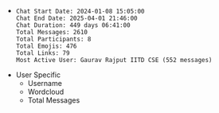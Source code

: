 - ```
  Chat Start Date: 2024-01-08 15:05:00
  Chat End Date: 2025-04-01 21:46:00
  Chat Duration: 449 days 06:41:00
  Total Messages: 2610
  Total Participants: 8
  Total Emojis: 476
  Total Links: 79
  Most Active User: Gaurav Rajput IITD CSE (552 messages)
  ```
- User Specific
	- Username
	- Wordcloud
	- Total Messages